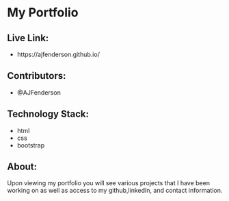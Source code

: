 # My Portfolio

<h2> Live Link: </h2>
    <ul>
    <li>  https://ajfenderson.github.io/ </li>
    </ul>

<h2> Contributors: </h2>
    <ul>
    <li> @AJFenderson </li>
    </ul>

<h2> Technology Stack: </h2>
    <ul>
    <li> html </li>
    <li> css </li>
    <li> bootstrap </li>
    </ul>

<h2> About: </h2>
    <p>
     Upon viewing my portfolio you will see various projects that I have been working on as well as access to my github,linkedIn, and contact information.  </>
     </p> 

